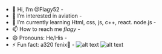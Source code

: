 - 👋 Hi, I’m @Flagy52 -
- 👀 I’m interested in aviation -
- 🌱 I’m currently learning Html, css, js, c++, react. node.js -
- 📫 How to reach me _flagy_ -
- 😄 Pronouns: He/His -
- ⚡ Fun fact: a320 fenix💞️ -
![alt text](https://camo.githubusercontent.com/17c35262b934def2d9accd8155e46b5405df687959190dafd5e36ec3f1f4c61c/68747470733a2f2f696d672e736869656c64732e696f2f62616467652f6a6176617363726970742d4637444631452e7376673f267374796c653d666f722d7468652d6261646765266c6f676f3d6a617661736372697074266c6f676f436f6c6f723d666666)
![alt text](https://camo.githubusercontent.com/9be8ab389d97ab66bf95641e7f76709ecb266d0015b0b4ef0043175372910595/68747470733a2f2f696d672e736869656c64732e696f2f62616467652f68746d6c2d4533344632362e7376673f267374796c653d666f722d7468652d6261646765266c6f676f3d68746d6c35266c6f676f436f6c6f723d666666)
<!---
Flagy52/Flagy52 is a ✨ special ✨ repository because its `README.md` (this file) appears on your GitHub profile.
You can click the Preview link to take a look at your changes.
--->
